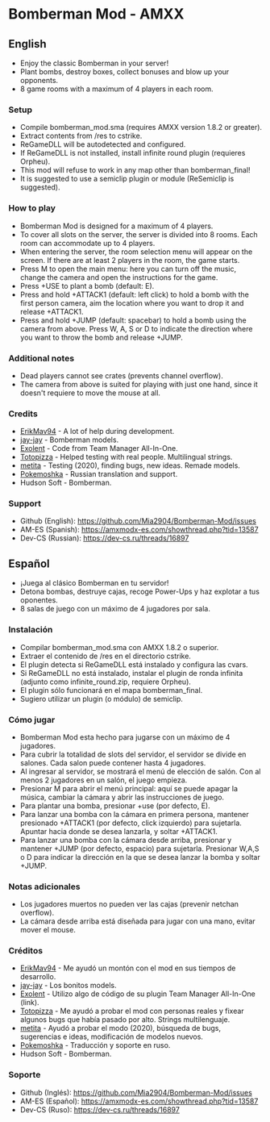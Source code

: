 # Bomberman Mod - AMXX

## English

* Enjoy the classic Bomberman in your server!
* Plant bombs, destroy boxes, collect bonuses and blow up your opponents.
* 8 game rooms with a maximum of 4 players in each room. 

### Setup
* Compile bomberman_mod.sma (requires AMXX version 1.8.2 or greater).
* Extract contents from /res to cstrike.
* ReGameDLL will be autodetected and configured.
* If ReGameDLL is not installed, install infinite round plugin (requieres Orpheu).
* This mod will refuse to work in any map other than bomberman_final!
* It is suggested to use a semiclip plugin or module (ReSemiclip is suggested).

### How to play
* Bomberman Mod is designed for a maximum of 4 players.
* To cover all slots on the server, the server is divided into 8 rooms. Each room can accommodate up to 4 players.
* When entering the server, the room selection menu will appear on the screen. If there are at least 2 players in the room, the game starts.
* Press M to open the main menu: here you can turn off the music, change the camera and open the instructions for the game.
* Press +USE to plant a bomb (default: E).
* Press and hold +ATTACK1 (default: left click) to hold a bomb with the first person camera, aim the location where you want to drop it and release +ATTACK1.
* Press and hold +JUMP (default: spacebar) to hold a bomb using the camera from above. Press W, A, S or D to indicate the direction where you want to throw the bomb and release +JUMP.

### Additional notes
* Dead players cannot see crates (prevents channel overflow).
* The camera from above is suited for playing with just one hand, since it doesn't requiere to move the mouse at all. 

### Credits
* [ErikMav94](https://amxmodx-es.com/member.php?action=profile&uid=267) - A lot of help during development.
* [jay-jay](https://amxmodx-es.com/member.php?action=profile&uid=308) - Bomberman models.
* [Exolent](https://forums.alliedmods.net/member.php?u=25165) - Code from Team Manager All-In-One.
* [Totopizza](https://github.com/oaus) - Helped testing with real people. Multilingual strings.
* [metita](https://github.com/metita) - Testing (2020), finding bugs, new ideas. Remade models.
* [Pokemoshka](https://dev-cs.ru/members/207) - Russian translation and support.
* Hudson Soft - Bomberman.

### Support
* Github (English): https://github.com/Mia2904/Bomberman-Mod/issues
* AM-ES (Spanish): https://amxmodx-es.com/showthread.php?tid=13587
* Dev-CS (Russian): https://dev-cs.ru/threads/16897

## Español

* ¡Juega al clásico Bomberman en tu servidor!
* Detona bombas, destruye cajas, recoge Power-Ups y haz explotar a tus oponentes.
* 8 salas de juego con un máximo de 4 jugadores por sala.

### Instalación
* Compilar bomberman_mod.sma con AMXX 1.8.2 o superior.
* Extraer el contenido de /res en el directorio cstrike.
* El plugin detecta si ReGameDLL está instalado y configura las cvars.
* Si ReGameDLL no está instalado, instalar el plugin de ronda infinita (adjunto como infinite_round.zip, requiere Orpheu).
* El plugin sólo funcionará en el mapa bomberman_final.
* Sugiero utilizar un plugin (o módulo) de semiclip.

### Cómo jugar
* Bomberman Mod esta hecho para jugarse con un máximo de 4 jugadores.
* Para cubrir la totalidad de slots del servidor, el servidor se divide en salones. Cada salon puede contener hasta 4 jugadores.
* Al ingresar al servidor, se mostrará el menú de elección de salón. Con al menos 2 jugadores en un salón, el juego empieza.
* Presionar M para abrir el menú principal: aquí se puede apagar la música, cambiar la cámara y abrir las instrucciones de juego.
* Para plantar una bomba, presionar +use (por defecto, E).
* Para lanzar una bomba con la cámara en primera persona, mantener presionado +ATTACK1 (por defecto, click izquierdo) para sujetarla. Apuntar hacia donde se desea lanzarla, y soltar +ATTACK1.
* Para lanzar una bomba con la cámara desde arriba, presionar y mantener +JUMP (por defecto, espacio) para sujetarla. Presionar W,A,S o D para indicar la dirección en la que se desea lanzar la bomba y soltar +JUMP.

### Notas adicionales
* Los jugadores muertos no pueden ver las cajas (prevenir netchan overflow).
* La cámara desde arriba está diseñada para jugar con una mano, evitar mover el mouse.

### Créditos
* [ErikMav94](https://amxmodx-es.com/member.php?action=profile&uid=267) - Me ayudó un montón con el mod en sus tiempos de desarrollo.
* [jay-jay](https://amxmodx-es.com/member.php?action=profile&uid=308) - Los bonitos models.
* [Exolent](https://forums.alliedmods.net/member.php?u=25165) - Utilizo algo de código de su plugin Team Manager All-In-One (link).
* [Totopizza](https://github.com/oaus) - Me ayudó a probar el mod con personas reales y fixear algunos bugs que había pasado por alto. Strings multilenguaje.
* [metita](https://github.com/metita) - Ayudó a probar el modo (2020), búsqueda de bugs, sugerencias e ideas, modificación de modelos nuevos.
* [Pokemoshka](https://dev-cs.ru/members/207) - Traducción y soporte en ruso.
* Hudson Soft - Bomberman.

### Soporte
* Github (Inglés): https://github.com/Mia2904/Bomberman-Mod/issues
* AM-ES (Español): https://amxmodx-es.com/showthread.php?tid=13587
* Dev-CS (Ruso): https://dev-cs.ru/threads/16897